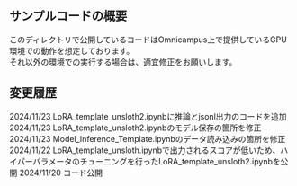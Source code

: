 ## サンプルコードの概要
このディレクトリで公開しているコードはOmnicampus上で提供しているGPU環境での動作を想定しております。  
それ以外の環境での実行する場合は、適宜修正をお願いします。

## 変更履歴
2024/11/23 LoRA_template_unsloth2.ipynbに推論とjsonl出力のコードを追加
2024/11/23 LoRA_template_unsloth2.ipynbのモデル保存の箇所を修正
2024/11/23 Model_Inference_Template.ipynbのデータ読み込みの箇所を修正
2024/11/22 LoRA_template_unsloth.ipynbで出力されるスコアが低いため、ハイパーパラメータのチューニングを行ったLoRA_template_unsloth2.ipynbを公開
2024/11/20 コード公開